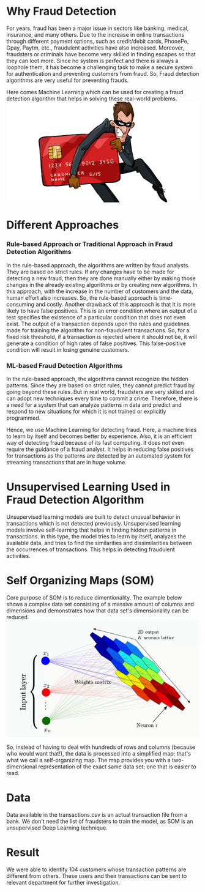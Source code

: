 # Why Fraud Detection

For years, fraud has been a major issue in sectors like banking, medical, insurance, and many others. Due to the increase in online transactions through different payment options, such as credit/debit cards, PhonePe, Gpay, Paytm, etc., fraudulent activities have also increased. Moreover, fraudsters or criminals have become very skilled in finding escapes so that they can loot more. Since no system is perfect and there is always a loophole them, it has become a challenging task to make a secure system for authentication and preventing customers from fraud. So, Fraud detection algorithms are very useful for preventing frauds.

Here comes Machine Learning which can be used for creating a fraud detection algorithm that helps in solving these real-world problems.
<img src="Images/fraud_cartoon.PNG">

# Different Approaches

### Rule-based Approach or Traditional Approach in Fraud Detection Algorithms

In the rule-based approach, the algorithms are written by fraud analysts. They are based on strict rules. If any changes have to be made for detecting a new fraud, then they are done manually either by making those changes in the already existing algorithms or by creating new algorithms. In this approach, with the increase in the number of customers and the data, human effort also increases. So, the rule-based approach is time-consuming and costly. Another drawback of this approach is that it is more likely to have false positives. This is an error condition where an output of a test specifies the existence of a particular condition that does not even exist. The output of a transaction depends upon the rules and guidelines made for training the algorithm for non-fraudulent transactions. So, for a fixed risk threshold, if a transaction is rejected where it should not be, it will generate a condition of high rates of false positives. This false-positive condition will result in losing genuine customers.

### ML-based Fraud Detection Algorithms

In the rule-based approach, the algorithms cannot recognize the hidden patterns. Since they are based on strict rules, they cannot predict fraud by going beyond these rules. But in real world, fraudsters are very skilled and can adopt new techniques every time to commit a crime. Therefore, there is a need for a system that can analyze patterns in data and predict and respond to new situations for which it is not trained or explicitly programmed.

Hence, we use Machine Learning for detecting fraud. Here, a machine tries to learn by itself and becomes better by experience. Also, it is an efficient way of detecting fraud because of its fast computing. It does not even require the guidance of a fraud analyst. It helps in reducing false positives for transactions as the patterns are detected by an automated system for streaming transactions that are in huge volume.

# Unsupervised Learning Used in Fraud Detection Algorithm
Unsupervised learning models are built to detect unusual behavior in transactions which is not detected previously. Unsupervised learning models involve self-learning that helps in finding hidden patterns in transactions. In this type, the model tries to learn by itself, analyzes the available data, and tries to find the similarities and dissimilarities between the occurrences of transactions. This helps in detecting fraudulent activities.

# Self Organizing Maps (SOM)

Core purpose of SOM is to reduce dimentionality. The example below shows a complex data set consisting of a massive amount of columns and dimensions and demonstrates how that data set's dimensionality can be reduced.
<img src="Images/som.PNG">

So, instead of having to deal with hundreds of rows and columns (because who would want that!), the data is processed into a simplified map; that's what we call a self-organizing map. The map provides you with a two-dimensional representation of the exact same data set; one that is easier to read.

# Data

Data available in the transactions.csv is an actual transaction file from a bank.
We don't need the list of fraudsters to train the model, as SOM is an unsupervised Deep Learning technique.

# Result

We were able to identify 104 customers whose transaction patterns are different from others. These users and their transactions can be sent to relevant department for further investigation.